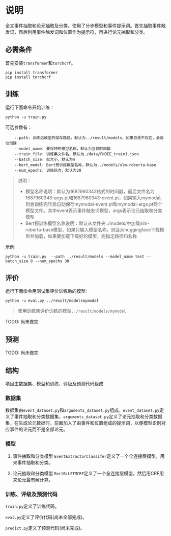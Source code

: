 # 说明

全文事件抽取和论元抽取及分类。使用了分步模型和事件提示词。首先抽取事件触发词，然后利用事件触发词和位置作为提示符，再进行论元抽取和分类。

## 必需条件

首先安装`transformer`和`torchcrf`。

```shell
pip install transformer
pip install torchcrf
```

## 训练

运行下面命令开始训练：

```shell
python -u train.py 
```

可选参数有：

```shell
    --path: 训练后模型的保存路径，默认为../result/models，如果目录不存在，会自动创建
    --model_name: 要保持的模型名称，默认为当前时间戳
    --train_file: 训练集文件名，默认为./data/FNDEE_train1.json
    --batch_size: 批大小，默认为4
    --bert_model: Bert预训练模型名称，默认为../models/xlm-roberta-base
    --num_epochs: 训练轮次，默认为20

```

> 说明：
>
>+ 模型名称说明：默认为1687960343格式的时间戳，最后文件名为1687960343-args.pt和1687960343-event.pt，如果输入mymodal,则会训练完毕后自动保存mymodal-event.pt和mymodal-args.pt两个模型文件。其中event表示事件触发词模型，args表示论元抽取和分类模型
>+ Bert预训练模型名称说明：默认从文件夹../models/中加载xlm-roberta-base模型，如果只输入模型名称，则会从huggingface下载模型并加载，如果要加载下载好的模型，则指定路径和名称

示例:

```shell
python -u train.py  --path ../result/models --model_name test -- batch_size 8 --num_epochs 30
```

## 评价

运行下面命令用测试集评价训练后的模型:

```shell
python -u eval.py ../result/modelsmymodal
```

> 使用训练集评价训练的模型`../result/models/mymodal`

TODO: 尚未做完

## 预测

TODO: 尚未做完

## 结构

项目由数据集、模型和训练、评级及预测代码组成

### 数据集

数据集由`event_dataset.py`和`arguments_dataset.py`组成。`event_dataset.py`定义了事件抽取和分类数据集，`arguments_dataset.py`定义了论元抽取和分类数据集，在生成论元数据时，前面加入了由事件和位置组成的提示词，以便模型识别对应事件的论元而不是全部论元。

### 模型

1. 事件抽取和分类模型
   `EventExtractorClassifer`定义了一个全连接层模型，用来事件抽取和分类。

2. 论元抽取和分类模型
   `BertBiLSTMCRF`定义了一个全连接层模型，然后用CRF用来论元最有解计算。

### 训练、评级及预测代码

`train.py`定义了训练代码。

`eval.py`定义了评价代码(尚未全部完成)。  

`predict.py`定义了预测代码(尚未完成)。  
